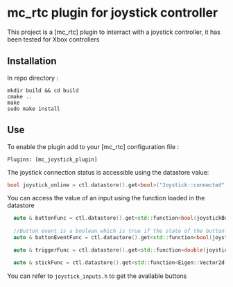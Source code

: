 mc_rtc plugin for joystick controller
==

This project is a [mc_rtc] plugin to interract with a joystick controller, it has been tested for Xbox controllers

## Installation 

In repo directory :
```shell
mkdir build && cd build
cmake ..
make
sudo make install
```
## Use
To enable the plugin add to your [mc_rtc] configuration file :
```shell
Plugins: [mc_joystick_plugin]
```
The joystick connection status is accessible using the datastore value:
```cpp
bool joystick_online = ctl.datastore().get<bool>("Joystick::connected");
```
You can access the value of an input using the function loaded in the datastore
```cpp
  auto & buttonFunc = ctl.datastore().get<std::function<bool(joystickButtonInputs button)>>("Joystick::Button");
  
  //Button event is a boolean which is true if the state of the button change
  auto & buttonEventFunc = ctl.datastore().get<std::function<bool(joystickButtonInputs button)>>("Joystick::ButtonEvent");

  auto & triggerFunc = ctl.datastore().get<std::function<double(joystickAnalogicInputs)>>("Joystick::Trigger");

  auto & stickFunc = ctl.datastore().get<std::function<Eigen::Vector2d(joystickAnalogicInputs)>>("Joystick::Stick");

```

You can refer to `joystick_inputs.h` to get the available buttons